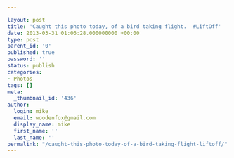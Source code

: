 ```yaml
---

layout: post
title: 'Caught this photo today, of a bird taking flight.  #LiftOff'
date: 2013-03-31 01:06:28.000000000 +00:00
type: post
parent_id: '0'
published: true
password: ''
status: publish
categories:
- Photos
tags: []
meta:
  _thumbnail_id: '436'
author:
  login: mike
  email: woodenfox@gmail.com
  display_name: mike
  first_name: ''
  last_name: ''
permalink: "/caught-this-photo-today-of-a-bird-taking-flight-liftoff/"
---
```



